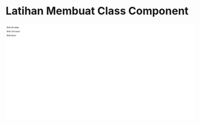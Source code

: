 # Latihan Membuat Class Component

![Screenshot](https://github.com/ululazmi41/latihan_membuat_class_component/blob/main/public/Screenshot.png?raw=true)
